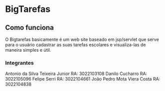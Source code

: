 # BigTarefas

## Como funciona
O Bigtarefas basicamente é um web site baseado em jsp/servlet que serve para o usuário cadastrar as suas tarefas escolares e visualiza-las de maneira simples e útil.

### Integrantes
Antonio da Silva Teixeira Junior RA: 3022103108
Danilo Cucharro RA: 3022105096
Felipe Serri RA: 3022104661
João Pedro Mota Viera Costa RA: 3022104838
